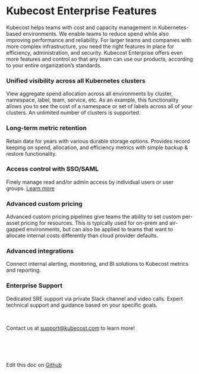 Kubecost Enterprise Features
============================

Kubecost helps teams with cost and capacity management in Kubernetes-based environments. 
We enable teams to reduce spend while also improving performance and reliability. 
For larger teams and companies with more complex infrastructure, you need the right features in place for efficiency, administration, and security. Kubecost Enterprise offers even more features and control so that any team can use our products, according to your entire organization’s standards.


### Unified visibility across all Kubernetes clusters  
View aggregate spend allocation across all environments by cluster, namespace, label, team, service, etc. 
As an example, this functionality allows you to see the cost of a namespace or set of labels across all of your clusters.
An unlimited number of clusters is supported. 

### Long-term metric retention  
Retain data for years with various durable storage options. Provides record keeping on spend, allocation, and efficiency metrics with simple backup & restore functionality.

### Access control with SSO/SAML  
Finely manage read and/or admin access by individual users or user groups. [Learn more](https://github.com/kubecost/docs/blob/master/user-management.md)

### Advanced custom pricing
Advanced custom pricing pipelines give teams the ability to set custom per-asset pricing for resources. This is typically used for on-prem and air-gapped environments, but can also be applied to teams that want to allocate internal costs differently than cloud provider defaults. 

### Advanced integrations  
Connect internal alerting, monitoring, and BI solutions to Kubecost metrics and reporting.

### Enterprise Support   
Dedicated SRE support via private Slack channel and video calls. Expert technical support and guidance based on your specific goals.

<br/>  

Contact us at [support@kubecost.com](support@kubecost.com) to learn more!
<br/><br/><br/><br/><br/>


Edit this doc on [Github](https://github.com/kubecost/docs/blob/main/enterprise.md)

<!--- {"article":"4407601809175","section":"4402829033367","permissiongroup":"1500001277122"} --->